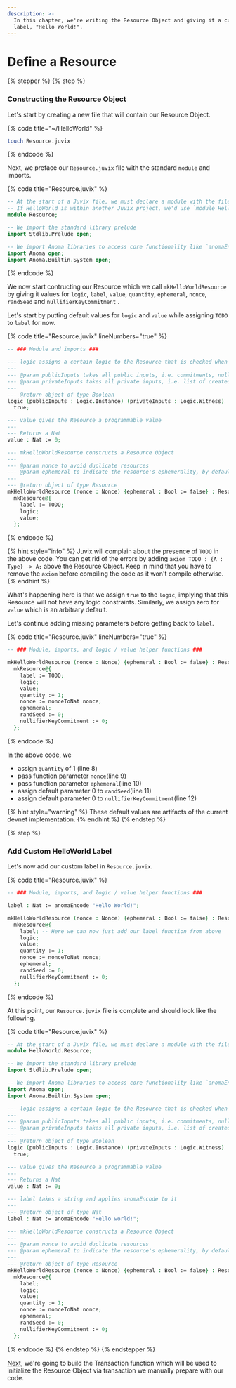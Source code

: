 ```yaml
---
description: >-
  In this chapter, we're writing the Resource Object and giving it a custom
  label, "Hello World!".
---
```


# Define a Resource

{% stepper %}
{% step %}
### Constructing the Resource Object

Let's start by creating a new file that will contain our Resource Object.

{% code title="~/HelloWorld" %}
```bash
touch Resource.juvix
```
{% endcode %}

Next, we preface our `Resource.juvix` file with the standard `module` and imports.

{% code title="Resource.juvix" %}
```agda
-- At the start of a Juvix file, we must declare a module with the filename
-- If HelloWorld is within another Juvix project, we'd use `module HelloWorld.Resource`
module Resource;

-- We import the standard library prelude
import Stdlib.Prelude open;

-- We import Anoma libraries to access core functionality like `anomaEncode`
import Anoma open;
import Anoma.Builtin.System open;
```
{% endcode %}

We now start contructing our Resource which we call `mkHelloWorldResource` by giving it values for `logic`, `label`, `value`, `quantity`, `ephemeral`, `nonce`, `randSeed` and `nullifierKeyCommitment` .

Let's start by putting default values for `logic` and `value` while assigning `TODO` to `label` for now.

{% code title="Resource.juvix" lineNumbers="true" %}
```agda
-- ### Module and imports ###

--- logic assigns a certain logic to the Resource that is checked when it's consumed
---
--- @param publicInputs takes all public inputs, i.e. commitments, nullifiers, a tag, and appData
--- @param privateInputs takes all private inputs, i.e. list of created, consumed resources and customInputs
---
--- @return object of type Boolean
logic (publicInputs : Logic.Instance) (privateInputs : Logic.Witness) : Bool :=
  true;

--- value gives the Resource a programmable value
---
--- Returns a Nat
value : Nat := 0;

--- mkHelloWorldResource constructs a Resource Object
---
--- @param nonce to avoid duplicate resources
--- @param ephemeral to indicate the resource's ephemerality, by default `false`
---
--- @return object of type Resource
mkHelloWorldResource (nonce : Nonce) {ephemeral : Bool := false} : Resource :=
  mkResource@{
    label := TODO;
    logic;
    value;
  };
```
{% endcode %}

{% hint style="info" %}
Juvix will complain about the presence of `TODO` in the above code. You can get rid of the errors by adding `axiom TODO : {A : Type} -> A;` above the Resource Object. Keep in mind that you have to remove the `axiom` before compiling the code as it won't compile otherwise.
{% endhint %}

What's happening here is that we assign `true` to the `logic`, implying that this Resource will not have any logic constraints. Similarly, we assign zero for `value` which is an arbitrary default.

Let's continue adding missing parameters before getting back to `label`.

{% code title="Resource.juvix" lineNumbers="true" %}
```agda
-- ### Module, imports, and logic / value helper functions ###

mkHelloWorldResource (nonce : Nonce) {ephemeral : Bool := false} : Resource :=
  mkResource@{
    label := TODO;
    logic;
    value;
    quantity := 1;
    nonce := nonceToNat nonce;
    ephemeral;
    randSeed := 0;
    nullifierKeyCommitment := 0;
  };
```
{% endcode %}

In the above code, we

* assign `quantity` of 1 (line 8)
* pass function parameter `nonce`(line 9)
* pass function parameter `ephemeral`(line 10)
* assign default parameter 0 to `randSeed`(line 11)
* assign default parameter 0 to `nullifierKeyCommitment`(line 12)

{% hint style="warning" %}
These default values are artifacts of the current devnet implementation.
{% endhint %}
{% endstep %}

{% step %}
### Add Custom HelloWorld Label

Let's now add our custom label in `Resource.juvix`.&#x20;

{% code title="Resource.juvix" %}
```agda
-- ### Module, imports, and logic / value helper functions ###

label : Nat := anomaEncode "Hello World!";

mkHelloWorldResource (nonce : Nonce) {ephemeral : Bool := false} : Resource :=
  mkResource@{
    label; -- Here we can now just add our label function from above
    logic;
    value;
    quantity := 1;
    nonce := nonceToNat nonce;
    ephemeral;
    randSeed := 0;
    nullifierKeyCommitment := 0;
  };
```
{% endcode %}

At this point, our `Resource.juvix` file is complete and should look like the following.

{% code title="Resource.juvix" %}
```agda
-- At the start of a Juvix file, we must declare a module with the filename
module HelloWorld.Resource;

-- We import the standard library prelude
import Stdlib.Prelude open;

-- We import Anoma libraries to access core functionality like `anomaEncode`
import Anoma open;
import Anoma.Builtin.System open;

--- logic assigns a certain logic to the Resource that is checked when it's consumed
---
--- @param publicInputs takes all public inputs, i.e. commitments, nullifiers, a tag, and appData
--- @param privateInputs takes all private inputs, i.e. list of created, consumed resources and customInputs
--- 
--- @return object of type Boolean
logic (publicInputs : Logic.Instance) (privateInputs : Logic.Witness) : Bool :=
  true;

--- value gives the Resource a programmable value
---
--- Returns a Nat
value : Nat := 0;

--- label takes a string and applies anomaEncode to it
---
--- @return object of type Nat
label : Nat := anomaEncode "Hello world!";

--- mkHelloWorldResource constructs a Resource Object
---
--- @param nonce to avoid duplicate resources
--- @param ephemeral to indicate the resource's ephemerality, by default `false`
---
--- @return object of type Resource
mkHelloWorldResource (nonce : Nonce) {ephemeral : Bool := false} : Resource :=
  mkResource@{
    label;
    logic;
    value;
    quantity := 1;
    nonce := nonceToNat nonce;
    ephemeral;
    randSeed := 0;
    nullifierKeyCommitment := 0;
  };
```
{% endcode %}
{% endstep %}
{% endstepper %}

[Next](write-a-transaction-function.md), we're going to build the Transaction function which will be used to initialize the Resource Object via transaction we manually prepare with our code.
